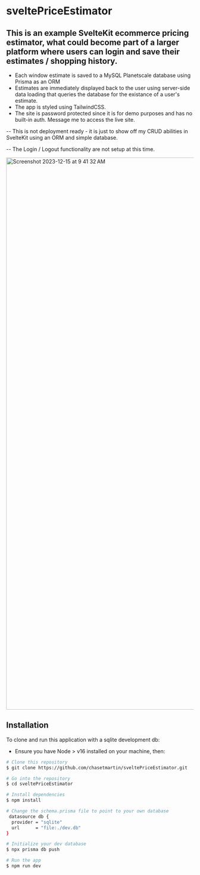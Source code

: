 # sveltePriceEstimator

## This is an example SvelteKit ecommerce pricing estimator, what could become part of a larger platform where users can login and save their estimates / shopping history. 

* Each window estimate is saved to a MySQL Planetscale database using Prisma as an ORM
* Estimates are immediately displayed back to the user using server-side data loading that queries the database for the existance of a user's estimate.
* The app is styled using TailwindCSS.
* The site is password protected since it is for demo purposes and has no built-in auth. Message me to access the live site.

-- This is not deployment ready - it is just to show off my CRUD abilities in SvelteKit using an ORM and simple database.

-- The Login / Logout functionality are not setup at this time.

<img width="1480" alt="Screenshot 2023-12-15 at 9 41 32 AM" src="https://github.com/chasetmartin/sveltePriceEstimator/assets/36861079/8f9ee699-01b8-4f51-be6b-68126146137d">

## Installation

To clone and run this application with a sqlite development db:

* Ensure you have Node > v16 installed on your machine, then:

```bash
# Clone this repository
$ git clone https://github.com/chasetmartin/sveltePriceEstimator.git

# Go into the repository
$ cd sveltePriceEstimator

# Install dependencies
$ npm install
```
```bash
# Change the schema.prisma file to point to your own database
 datasource db {
  provider = "sqlite"
  url      = "file:./dev.db"
}
```
```bash
# Initialize your dev database
$ npx prisma db push

# Run the app
$ npm run dev
```
